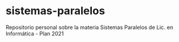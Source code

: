# sistemas-paralelos
Repositorio personal sobre la materia Sistemas Paralelos de Lic. en Informática - Plan 2021
